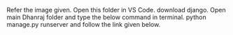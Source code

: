 Refer the image given.
Open this folder in VS Code.
download django.
Open main Dhanraj folder and type the below command in terminal.
python manage.py runserver
and follow the link given below.
